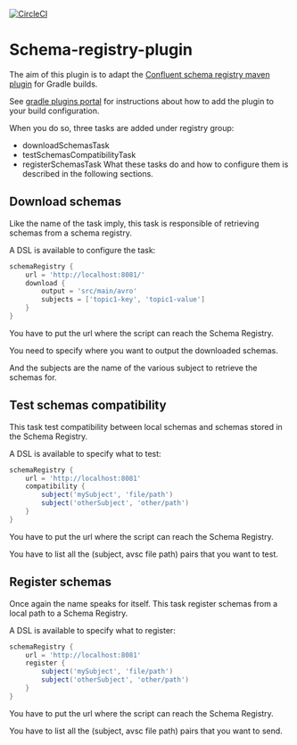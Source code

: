 [![CircleCI](https://circleci.com/gh/ImFlog/schema-registry-plugin/tree/master.svg?style=svg)](https://circleci.com/gh/ImFlog/schema-registry-plugin/tree/master)

# Schema-registry-plugin
The aim of this plugin is to adapt the [Confluent schema registry maven plugin](https://docs.confluent.io/current/schema-registry/docs/maven-plugin.html) for Gradle builds.

See [gradle plugins portal](https://plugins.gradle.org/plugin/com.github.imflog.kafka-schema-registry-gradle-plugin)
for instructions about how to add the plugin to your build configuration.

When you do so, three tasks are added under registry group:
* downloadSchemasTask
* testSchemasCompatibilityTask
* registerSchemasTask
What these tasks do and how to configure them is described in the following sections.
## Download schemas
Like the name of the task imply, this task is responsible of retrieving schemas from a schema registry.

A DSL is available to configure the task:
```groovy
schemaRegistry {
    url = 'http://localhost:8081/'
    download {
        output = 'src/main/avro'
        subjects = ['topic1-key', 'topic1-value']
    }
}
```
You have to put the url where the script can reach the Schema Registry.

You need to specify where you want to output the downloaded schemas.

And the subjects are the name of the various subject to retrieve the schemas for. 

## Test schemas compatibility
This task test compatibility between local schemas and schemas stored in the Schema Registry.

A DSL is available to specify what to test:
```groovy
schemaRegistry {
    url = 'http://localhost:8081'
    compatibility {
        subject('mySubject', 'file/path')
        subject('otherSubject', 'other/path')
    }
}
```
You have to put the url where the script can reach the Schema Registry.

You have to list all the (subject, avsc file path) pairs that you want to test. 

## Register schemas
Once again the name speaks for itself.
This task register schemas from a local path to a Schema Registry.

A DSL is available to specify what to register:
```groovy
schemaRegistry {
    url = 'http://localhost:8081'
    register {
        subject('mySubject', 'file/path')
        subject('otherSubject', 'other/path')
    }
}
```
You have to put the url where the script can reach the Schema Registry.

You have to list all the (subject, avsc file path) pairs that you want to send. 
